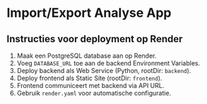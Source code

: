 # Import/Export Analyse App

## Instructies voor deployment op Render

1. Maak een PostgreSQL database aan op Render.
2. Voeg `DATABASE_URL` toe aan de backend Environment Variables.
3. Deploy backend als Web Service (Python, rootDir: `backend`).
4. Deploy frontend als Static Site (rootDir: `frontend`).
5. Frontend communiceert met backend via API URL.
6. Gebruik `render.yaml` voor automatische configuratie.
